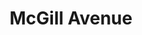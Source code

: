 ---
abv: 6.7%
alt:
availability: Keg
bitterness: 
description: A hazy "northeast" inspired IPA. Smooth and easy drinking with a distinctive hop flavor and aroma from the heavy dry hopping with Mosaic.
gravity: 
hops: 
ibu: 42
img: mcgill-avenue.jpg
layout: beer
malt: 
modal-id: mcgill-avenue
title: McGill Avenue
on-tap: nope
sourness: 
style: Hazy IPA
---